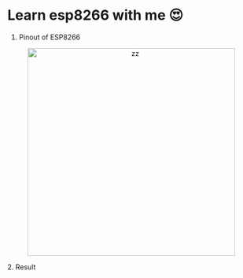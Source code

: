 # Learn esp8266 with me 😍
1. Pinout of ESP8266 
<p align="center">
<img width="422" alt="zz" src="https://user-images.githubusercontent.com/99706301/227479233-c275d7aa-c74a-409c-a1fb-4ad9afff6a65.png">
</p>
2. Result
